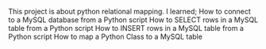 This project is about python relational mapping.
I learned;
How to connect to a MySQL database from a Python script
How to SELECT rows in a MySQL table from a Python script
How to INSERT rows in a MySQL table from a Python script
How to map a Python Class to a MySQL table
